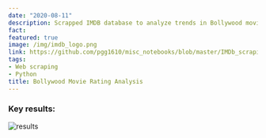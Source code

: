 ```yaml
---
date: "2020-08-11"
description: Scrapped IMDB database to analyze trends in Bollywood movie ratings and release volume over the years 
fact: 
featured: true
image: /img/imdb_logo.png
link: https://github.com/pgg1610/misc_notebooks/blob/master/IMDb_scraping/bollywood_IMDb_scrapper.ipynb
tags:
- Web scraping
- Python
title: Bollywood Movie Rating Analysis
---
```


### Key results:
![results](/img/imdb_movie_results.png)
